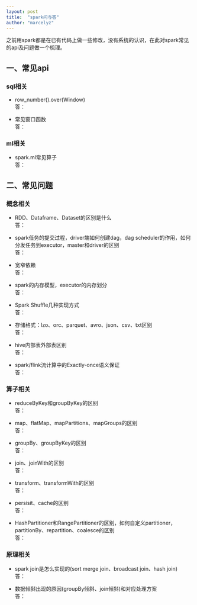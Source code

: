 ```yaml
---
layout: post
title:  "spark问与答"
author: "marcelyz"
---
```


之前用spark都是在已有代码上做一些修改，没有系统的认识，在此对spark常见的api及问题做一个梳理。

## 一、常见api
### sql相关
- row_number().over(Window)<br/>
答：

- 常见窗口函数<br/>
答：

### ml相关
- spark.ml常见算子<br/>
答：

## 二、常见问题
### 概念相关
- RDD、Dataframe、Dataset的区别是什么<br/>
答：

- spark任务的提交过程，driver端如何创建dag，dag scheduler的作用，如何分发任务到executor，master和driver的区别<br/>
答：

- 宽窄依赖<br/>
答：

- spark的内存模型，executor的内存划分<br/>
答：

- Spark Shuffle几种实现方式<br/>
答：

- 存储格式：lzo、orc、parquet、avro、json、csv、txt区别<br/>
答：

- hive内部表外部表区别<br/>
答：

- spark/flink流计算中的Exactly-once语义保证<br/>
答：


### 算子相关
- reduceByKey和groupByKey的区别<br/>
答：

- map、flatMap、mapPartitions、mapGroups的区别<br/>
答：

- groupBy、groupByKey的区别<br/>
答：

- join、joinWith的区别<br/>
答：

- transform、transformWith的区别<br/>
答：

- persisit、cache的区别<br/>
答：

- HashPartitioner和RangePartitioner的区别，如何自定义partitioner，partitionBy、repartition、coalesce的区别<br/>
答：


### 原理相关
- spark join是怎么实现的(sort merge join、broadcast join、hash join)<br/>
答：

- 数据倾斜出现的原因(groupBy倾斜、join倾斜)和对应处理方案<br/>
答：


